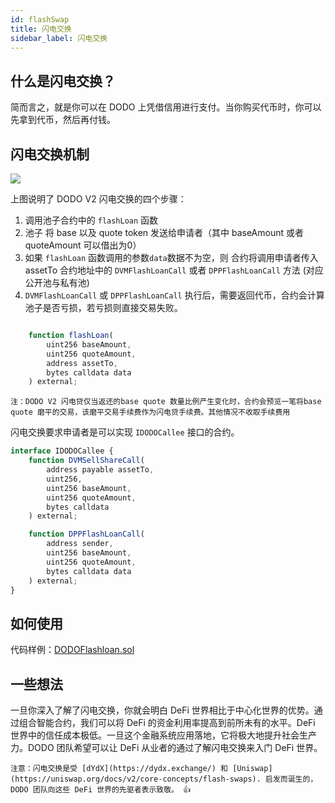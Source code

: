 ```yaml
---
id: flashSwap
title: 闪电交换
sidebar_label: 闪电交换
---
```


## 什么是闪电交换？

简而言之，就是你可以在 DODO 上凭借信用进行支付。当你购买代币时，你可以先拿到代币，然后再付钱。

## 闪电交换机制

![](https://dodoex.github.io/cn/img/dodo_flash_swap_v2.png)

上图说明了 DODO V2 闪电交换的四个步骤：

1.  调用池子合约中的 `flashLoan` 函数
2.  池子 将 base 以及 quote token 发送给申请者（其中 baseAmount 或者 quoteAmount 可以借出为0）
3.  如果 `flashLoan` 函数调用的参数`data`数据不为空，则 合约将调用申请者传入 assetTo 合约地址中的 `DVMFlashLoanCall` 或者 `DPPFlashLoanCall` 方法 (对应公开池与私有池)
4.  `DVMFlashLoanCall` 或 `DPPFlashLoanCall` 执行后，需要返回代币，合约会计算池子是否亏损，若亏损则直接交易失败。

```javaScript

    function flashLoan(
        uint256 baseAmount,
        uint256 quoteAmount,
        address assetTo,
        bytes calldata data
    ) external;
```

`
注：DODO V2 闪电贷仅当返还的base quote 数量比例产生变化时，合约会预览一笔将base quote 磨平的交易，该磨平交易手续费作为闪电贷手续费。其他情况不收取手续费用
`


闪电交换要求申请者是可以实现 `IDODOCallee` 接口的合约。

```javascript
interface IDODOCallee {
    function DVMSellShareCall(
        address payable assetTo,
        uint256,
        uint256 baseAmount,
        uint256 quoteAmount,
        bytes calldata
    ) external;

    function DPPFlashLoanCall(
        address sender,
        uint256 baseAmount,
        uint256 quoteAmount,
        bytes calldata data
    ) external;
}
```

## 如何使用

代码样例：[DODOFlashloan.sol](https://github.com/DODOEX/dodo-example/blob/main/contracts/DODOFlashloan.sol)

## 一些想法

一旦你深入了解了闪电交换，你就会明白 DeFi 世界相比于中心化世界的优势。通过组合智能合约，我们可以将 DeFi 的资金利用率提高到前所未有的水平。DeFi 世界中的信任成本极低。一旦这个金融系统应用落地，它将极大地提升社会生产力。DODO 团队希望可以让 DeFi 从业者的通过了解闪电交换来入门 DeFi 世界。

`注意：闪电交换是受 [dYdX](https://dydx.exchange/) 和 [Uniswap](https://uniswap.org/docs/v2/core-concepts/flash-swaps). 启发而诞生的，DODO 团队向这些 DeFi 世界的先驱者表示致敬。 👍`
